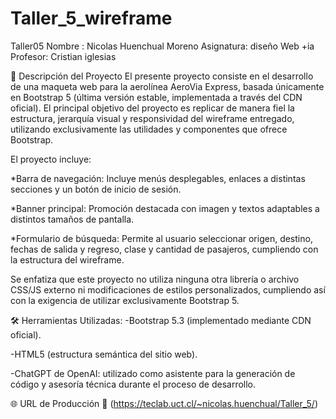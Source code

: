 # Taller_5_wireframe
Taller05 
Nombre : Nicolas Huenchual Moreno 
Asignatura: diseño Web +ia
Profesor: Cristian iglesias 

📖 Descripción del Proyecto
El presente proyecto consiste en el desarrollo de una maqueta web para la aerolínea AeroVia Express, basada únicamente en Bootstrap 5 (última versión estable, implementada a través del CDN oficial). El principal objetivo del proyecto es replicar de manera fiel la estructura, jerarquía visual y responsividad del wireframe entregado, utilizando exclusivamente las utilidades y componentes que ofrece Bootstrap.

El proyecto incluye:

*Barra de navegación: Incluye menús desplegables, enlaces a distintas secciones y un botón de inicio de sesión.

*Banner principal: Promoción destacada con imagen y textos adaptables a distintos tamaños de pantalla.

*Formulario de búsqueda: Permite al usuario seleccionar origen, destino, fechas de salida y regreso, clase y cantidad de pasajeros, cumpliendo con la estructura del wireframe.

Se enfatiza que este proyecto no utiliza ninguna otra librería o archivo CSS/JS externo ni modificaciones de estilos personalizados, cumpliendo así con la exigencia de utilizar exclusivamente Bootstrap 5.

🛠️ Herramientas Utilizadas:
-Bootstrap 5.3 (implementado mediante CDN oficial).

-HTML5 (estructura semántica del sitio web).

-ChatGPT de OpenAI: utilizado como asistente para la generación de código y asesoría técnica durante el proceso de desarrollo.

🌐 URL de Producción
🔗 (https://teclab.uct.cl/~nicolas.huenchual/Taller_5/)

